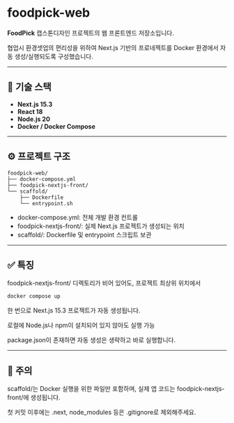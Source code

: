 # foodpick-web

**FoodPick** 캡스톤디자인 프로젝트의 웹 프론트엔드 저장소입니다.

협업시 환경셋업의 편리성을 위하여 Next.js 기반의 프로네젝트를 
Docker 환경에서 자동 생성/실행되도록 구성했습니다.



---



## 🧱 기술 스택

- **Next.js 15.3**
- **React 18**
- **Node.js 20**
- **Docker / Docker Compose**



---



## ⚙️ 프로젝트 구조

```text
foodpick-web/
├── docker-compose.yml
├── foodpick-nextjs-front/
└── scaffold/
    ├── Dockerfile
    └── entrypoint.sh
```
 - docker-compose.yml: 전체 개발 환경 컨트롤
 - foodpick-nextjs-front/: 실제 Next.js 프로젝트가 생성되는 위치
 - scaffold/: Dockerfile 및 entrypoint 스크립트 보관



---



## ✅ 특징

foodpick-nextjs-front/ 디렉토리가 비어 있어도, 프로젝트 최상위 위치에서

```bash
docker compose up 
```

한 번으로 Next.js 15.3 프로젝트가 자동 생성됩니다.

로컬에 Node.js나 npm이 설치되어 있지 않아도 실행 가능

package.json이 존재하면 자동 생성은 생략하고 바로 실행합니다.



---



## 📌 주의

scaffold/는 Docker 실행을 위한 파일만 포함하며, 실제 앱 코드는 foodpick-nextjs-front/에 생성됩니다.

첫 커밋 이후에는 .next, node_modules 등은 .gitignore로 제외해주세요.
